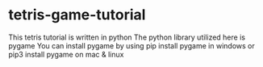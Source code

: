 # tetris-game-tutorial
This tetris tutorial is written in python
The python library utilized here is pygame
You can install pygame by using pip install pygame in windows or pip3 install pygame on mac & linux
